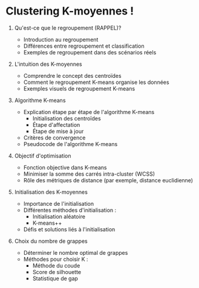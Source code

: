 #  Clustering K-moyennes !

1. Qu'est-ce que le regroupement (RAPPEL)?
   - Introduction au regroupement
   - Différences entre regroupement et classification
   - Exemples de regroupement dans des scénarios réels

2. L'intuition des K-moyennes
   - Comprendre le concept des centroïdes
   - Comment le regroupement K-means organise les données
   - Exemples visuels de regroupement K-means

3. Algorithme K-means
   - Explication étape par étape de l'algorithme K-means
     - Initialisation des centroïdes
     - Étape d'affectation
     - Étape de mise à jour
   - Critères de convergence
   - Pseudocode de l'algorithme K-means

4. Objectif d'optimisation
   - Fonction objective dans K-means
   - Minimiser la somme des carrés intra-cluster (WCSS)
   - Rôle des métriques de distance (par exemple, distance euclidienne)

5. Initialisation des K-moyennes
   - Importance de l'initialisation
   - Différentes méthodes d'initialisation :
     - Initialisation aléatoire
     - K-means++
   - Défis et solutions liés à l'initialisation

6. Choix du nombre de grappes
   - Déterminer le nombre optimal de grappes
   - Méthodes pour choisir K :
     - Méthode du coude
     - Score de silhouette
     - Statistique de gap
